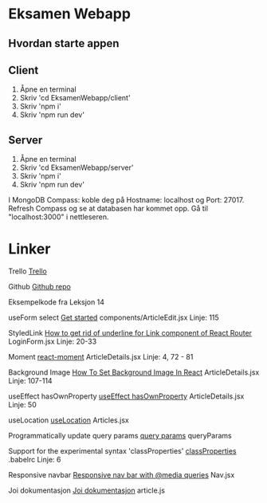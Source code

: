 # Eksamen Webapp

## Hvordan starte appen

## Client
1. Åpne en terminal
1. Skriv 'cd EksamenWebapp/client'
1. Skriv 'npm i'
1. Skriv 'npm run dev'

## Server
1. Åpne en terminal
1. Skriv 'cd EksamenWebapp/server'
1. Skriv 'npm i'
1. Skriv 'npm run dev'

I MongoDB Compass:
koble deg på Hostname: localhost og Port: 27017. Refresh Compass og se at databasen har kommet opp.
Gå til "localhost:3000" i nettleseren.

# Linker

Trello
[Trello](https://trello.com/b/4eHPgVJt)

Github
[Github repo](https://github.com/AleksanderSandnes/EksamenWebapp)

Eksempelkode fra Leksjon 14

useForm select
[Get started](https://react-hook-form.com/get-started/)
components/ArticleEdit.jsx Linje: 115 

StyledLink
[How to get rid of underline for Link component of React Router](https://stackoverflow.com/questions/37669391/how-to-get-rid-of-underline-for-link-component-of-react-router)
LoginForm.jsx Linje: 20-33

Moment
[react-moment](https://www.npmjs.com/package/react-moment)
ArticleDetails.jsx Linje: 4, 72 - 81

Background Image
[How To Set Background Image In React](https://www.nicesnippets.com/blog/how-to-set-background-image-in-react)
ArticleDetails.jsx Linje: 107-114

useEffect hasOwnProperty
[useEffect hasOwnProperty](https://stackoverflow.com/questions/3476255/in-javascript-how-can-i-tell-if-a-field-exists-inside-an-object)
ArticleDetails.jsx Linje: 50

useLocation
[useLocation](https://stackoverflow.com/questions/35352638/react-how-to-get-parameter-value-from-query-string)
Articles.jsx

Programmatically update query params
[query params](https://stackoverflow.com/questions/40161516/how-do-you-programmatically-update-query-params-in-react-router)
queryParams

Support for the experimental syntax 'classProperties'
[classProperties](https://stackoverflow.com/questions/52237855/support-for-the-experimental-syntax-classproperties-isnt-currently-enabled)
.babelrc Linje: 6

Responsive navbar
[Responsive nav bar with @media queries](https://codepen.io/mike316/pen/eNvOGN)
Nav.jsx

Joi dokumentasjon
[Joi dokumentasjon](https://joi.dev/api/?v=17.3.0)
article.js
